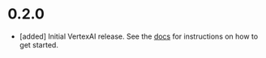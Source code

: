 # 0.2.0

- [added] Initial VertexAI release. See the
  [docs](https://firebase.google.com/docs/vertex-ai/get-started?platform=ios)
  for instructions on how to get started.

